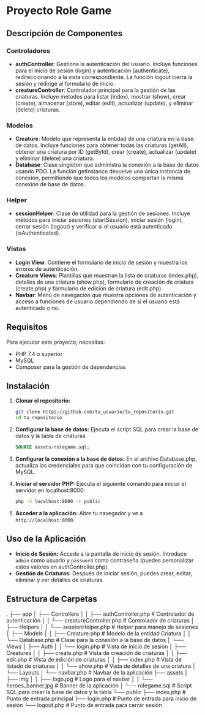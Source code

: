 # Proyecto Role Game

## Descripción de Componentes

### Controladores

- **authController**: Gestiona la autenticación del usuario. Incluye funciones para el inicio de sesión (login) y autenticación (authenticate), redireccionando a la vista correspondiente. La función logout cierra la sesión y redirige al formulario de inicio.
- **creatureController**: Controlador principal para la gestión de las criaturas. Incluye métodos para listar (index), mostrar (show), crear (create), almacenar (store), editar (edit), actualizar (update), y eliminar (delete) criaturas.

### Modelos

- **Creature**: Modelo que representa la entidad de una criatura en la base de datos. Incluye funciones para obtener todas las criaturas (getAll), obtener una criatura por ID (getById), crear (create), actualizar (update) y eliminar (delete) una criatura.
- **Database**: Clase singleton que administra la conexión a la base de datos usando PDO. La función getInstance devuelve una única instancia de conexión, permitiendo que todos los modelos compartan la misma conexión de base de datos.

### Helper

- **sessionHelper**: Clase de utilidad para la gestión de sesiones. Incluye métodos para iniciar sesiones (startSession), iniciar sesión (login), cerrar sesión (logout) y verificar si el usuario está autenticado (isAuthenticated).

### Vistas

- **Login View**: Contiene el formulario de inicio de sesión y muestra los errores de autenticación.
- **Creature Views**: Plantillas que muestran la lista de criaturas (index.php), detalles de una criatura (show.php), formulario de creación de criatura (create.php) y formulario de edición de criatura (edit.php).
- **Navbar**: Menú de navegación que muestra opciones de autenticación y acceso a funciones de usuario dependiendo de si el usuario está autenticado o no.

## Requisitos

Para ejecutar este proyecto, necesitas:

- PHP 7.4 o superior
- MySQL
- Composer para la gestión de dependencias

## Instalación

1. **Clonar el repositorio:**

    ```bash
    git clone https://github.com/tu_usuario/tu_repositorio.git
    cd tu_repositorio
    ```

2. **Configurar la base de datos:** Ejecuta el script SQL para crear la base de datos y la tabla de criaturas.

    ```sql
    SOURCE assets/rolegame.sql;
    ```

3. **Configurar la conexión a la base de datos:** En el archivo Database.php, actualiza las credenciales para que coincidan con tu configuración de MySQL.

4. **Iniciar el servidor PHP:** Ejecuta el siguiente comando para iniciar el servidor en localhost:8000:

    ```bash
    php -S localhost:8000 -t public
    ```

5. **Acceder a la aplicación:** Abre tu navegador y ve a `http://localhost:8000`.

## Uso de la Aplicación

- **Inicio de Sesión:** Accede a la pantalla de inicio de sesión. Introduce `admin` como usuario y `password` como contraseña (puedes personalizar estos valores en authController.php).
- **Gestión de Criaturas:** Después de iniciar sesión, puedes crear, editar, eliminar y ver detalles de criaturas.

## Estructura de Carpetas

.
├── app
│   ├── Controllers
│   │   ├── authController.php          # Controlador de autenticación
│   │   └── creatureController.php      # Controlador de criaturas
│   ├── Helpers
│   │   └── sessionHelper.php           # Helper para manejo de sesiones
│   ├── Models
│   │   ├── Creature.php                # Modelo de la entidad Criatura
│   │   └── Database.php                # Clase para la conexión a la base de datos
│   └── Views
│       ├── Auth
│       │   └── login.php               # Vista de inicio de sesión
│       ├── Creatures
│       │   ├── create.php              # Vista de creación de criaturas
│       │   ├── edit.php                # Vista de edición de criaturas
│       │   ├── index.php               # Vista de listado de criaturas
│       │   └── show.php                # Vista de detalles de una criatura
│       └── Layouts
│           └── navbar.php              # Navbar de la aplicación
├── assets
│   ├── img
│   │   ├── logo.jpg                    # Logo para el navbar
│   │   └── heroes_banner.jpg           # Banner de la aplicación
│   └── rolegame.sql                    # Script SQL para crear la base de datos y la tabla
└── public
    ├── index.php                       # Punto de entrada principal
    ├── login.php                       # Punto de entrada para inicio de sesión
    └── logout.php                      # Punto de entrada para cerrar sesión
